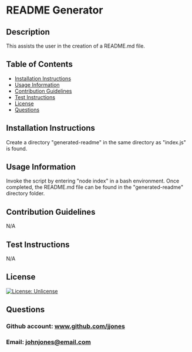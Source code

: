 # README Generator
## Description
This assists the user in the creation of a README.md file.
## Table of Contents
- [Installation Instructions](#installation-instructions)
- [Usage Information](#usage-information)
- [Contribution Guidelines](#contribution-guidelines)
- [Test Instructions](#test-instructions)
- [License](#license)
- [Questions](#questions)
## Installation Instructions
Create a directory "generated-readme" in the same directory as "index.js" is found.
## Usage Information
Invoke the script by entering "node index" in a bash environment. Once completed, the README.md file can be found in the "generated-readme" directory folder.
## Contribution Guidelines
N/A
## Test Instructions
N/A
## License
[![License: Unlicense](https://img.shields.io/badge/license-Unlicense-blue.svg)](http://unlicense.org/)
## Questions
### Github account: www.github.com/jjones
### Email: johnjones@email.com